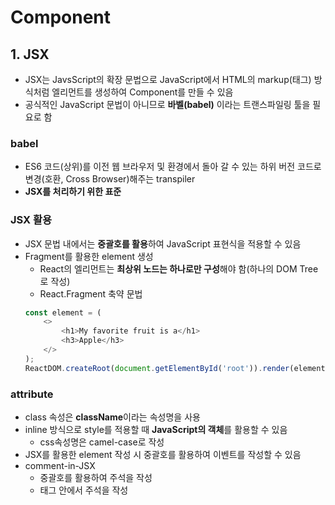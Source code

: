 # Component
## 1. JSX
- JSX는 JavsScript의 확장 문법으로 JavaScript에서 HTML의 markup(태그) 방식처럼 엘리먼트를 생성하여 Component를 만들 수 있음
- 공식적인 JavaScript 문법이 아니므로 **바벨(babel)** 이라는 트랜스파일링 툴을 필요로 함
### babel
- ES6 코드(상위)를 이전 웹 브라우저 및 환경에서 돌아 갈 수 있는 하위 버전 코드로 변경(호환, Cross Browser)해주는 transpiler
- **JSX를 처리하기 위한 표준**
### JSX 활용
- JSX 문법 내에서는 **중괄호를 활용**하여 JavaScript 표현식을 적용할 수 있음
- Fragment를 활용한 element 생성
    + React의 엘리먼트는 **최상위 노드는 하나로만 구성**해야 함(하나의 DOM Tree로 작성)
    + React.Fragment 축약 문법
    ```javascript
    const element = (
        <>
            <h1>My favorite fruit is a</h1>
            <h3>Apple</h3>
        </>
    );
    ReactDOM.createRoot(document.getElementById('root')).render(element);
    ```
    
### attribute
- class 속성은 **className**이라는 속성명을 사용
- inline 방식으로 style를 적용할 때 **JavaScript의 객체**를 활용할 수 있음
    + css속성명은 camel-case로 작성
- JSX를 활용한 element 작성 시 중괄호를 활용하여 이벤트를 작성할 수 있음
- comment-in-JSX
    + 중괄호를 활용하여 주석을 작성
    + 태그 안에서 주석을 작성
